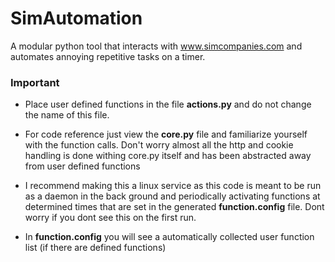 # SimAutomation
A modular python tool that interacts with www.simcompanies.com and automates 
annoying repetitive tasks on a timer.

### Important
- Place user defined functions in the file **actions.py** and do not change the 
name of this file.

- For code reference just view the **core.py** file and familiarize yourself
with the function calls. Don't worry almost all the http and cookie handling
is done withing core.py itself and has been abstracted away from user defined
functions

- I recommend making this a linux service as this code is meant to be run as
a daemon in the back ground and periodically activating functions at 
determined times that are set in the generated **function.config** file.
Dont worry if you dont see this on the first run.

- In **function.config** you will see a automatically collected user
function list (if there are defined functions)
